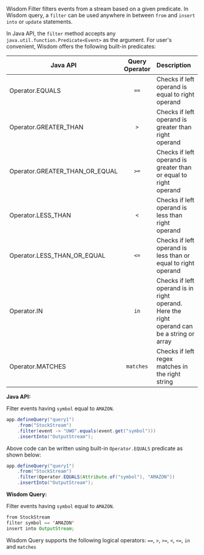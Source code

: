 Wisdom Filter filters events from a stream based on a given predicate. In Wisdom query, a `filter` can be used anywhere in between `from` and `insert into` or `update` statements.

In Java API, the `filter` method accepts any `java.util.function.Predicate<Event>` as the argument. For user's convenient, Wisdom offers the following built-in predicates:

| Java API        | Query Operator           | Description  |
| --------------------------------- |:-----------------:| :----------------------------------------------------------------|
| Operator.EQUALS 					| `==` 		| Checks if left operand is equal to right operand |
| Operator.GREATER_THAN 			| `>` 		| Checks if left operand is greater than right operand |
| Operator.GREATER_THAN_OR_EQUAL 	| `>=` 		| Checks if left operand is greater than or equal to right operand |
| Operator.LESS_THAN 				| `<` 		| Checks if left operand is less than right operand |
| Operator.LESS_THAN_OR_EQUAL 	 	| `<=` 		| Checks if left operand is less than or equal to right operand |
| Operator.IN 	 					| `in` 		| Checks if left operand is in right operand. Here the right operand can be a string or array |
| Operator.MATCHES 					| `matches` | Checks if left regex matches in the right string |

**Java API:**

Filter events having `symbol` equal to `AMAZON`.

```java
app.defineQuery("query1")
    .from("StockStream")
    .filter(event -> "UWO".equals(event.get("symbol")))
    .insertInto("OutputStream");
```

Above code can be written using built-in `Operator.EQUALS` predicate as shown below:

```java
app.defineQuery("query1")
    .from("StockStream")
    .filter(Operator.EQUALS(Attribute.of("symbol"), "AMAZON"))
    .insertInto("OutputStream");
```

**Wisdom Query:**

Filter events having `symbol` equal to `AMAZON`.

```java
from StockStream
filter symbol == 'AMAZON'
insert into OutputStream;
```

Wisdom Query supports the following logical operators: `==`, `>`, `>=`, `<`, `<=`, `in` and `matches`
